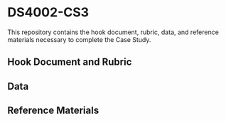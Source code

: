 # DS4002-CS3
This repository contains the hook document, rubric, data, and reference materials necessary to complete the Case Study.
## Hook Document and Rubric
## Data
## Reference Materials
